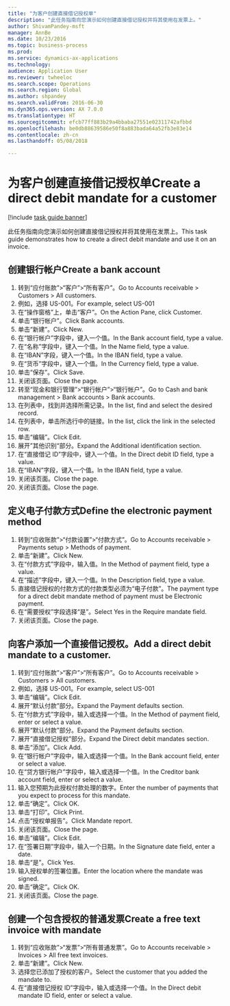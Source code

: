 ```yaml
--- 
title: "为客户创建直接借记授权单"
description: "此任务指南向您演示如何创建直接借记授权并将其使用在发票上。"
author: ShivamPandey-msft
manager: AnnBe
ms.date: 10/23/2016
ms.topic: business-process
ms.prod: 
ms.service: dynamics-ax-applications
ms.technology: 
audience: Application User
ms.reviewer: twheeloc
ms.search.scope: Operations
ms.search.region: Global
ms.author: shpandey
ms.search.validFrom: 2016-06-30
ms.dyn365.ops.version: AX 7.0.0
ms.translationtype: HT
ms.sourcegitcommit: efcb77ff883b29a4bbaba27551e02311742afbbd
ms.openlocfilehash: be0db88639586e50f8a883bada64a52fb3e83e14
ms.contentlocale: zh-cn
ms.lasthandoff: 05/08/2018

---
```

# <a name="create-a-direct-debit-mandate-for-a-customer"></a><span data-ttu-id="1bb18-103">为客户创建直接借记授权单</span><span class="sxs-lookup"><span data-stu-id="1bb18-103">Create a direct debit mandate for a customer</span></span>

[!include [task guide banner](../../includes/task-guide-banner.md)]

<span data-ttu-id="1bb18-104">此任务指南向您演示如何创建直接借记授权并将其使用在发票上。</span><span class="sxs-lookup"><span data-stu-id="1bb18-104">This task guide demonstrates how to create a direct debit mandate and use it on an invoice.</span></span>


## <a name="create-a-bank-account"></a><span data-ttu-id="1bb18-105">创建银行帐户</span><span class="sxs-lookup"><span data-stu-id="1bb18-105">Create a bank account</span></span>
1. <span data-ttu-id="1bb18-106">转到“应付账款”>“客户”>“所有客户”。</span><span class="sxs-lookup"><span data-stu-id="1bb18-106">Go to Accounts receivable > Customers > All customers.</span></span>
2. <span data-ttu-id="1bb18-107">例如，选择 US-001。</span><span class="sxs-lookup"><span data-stu-id="1bb18-107">For example, select US-001</span></span>
3. <span data-ttu-id="1bb18-108">在“操作窗格”上，单击“客户”。</span><span class="sxs-lookup"><span data-stu-id="1bb18-108">On the Action Pane, click Customer.</span></span>
4. <span data-ttu-id="1bb18-109">单击“银行帐户”。</span><span class="sxs-lookup"><span data-stu-id="1bb18-109">Click Bank accounts.</span></span>
5. <span data-ttu-id="1bb18-110">单击“新建”。</span><span class="sxs-lookup"><span data-stu-id="1bb18-110">Click New.</span></span>
6. <span data-ttu-id="1bb18-111">在“银行帐户”字段中，键入一个值。</span><span class="sxs-lookup"><span data-stu-id="1bb18-111">In the Bank account field, type a value.</span></span>
7. <span data-ttu-id="1bb18-112">在“名称”字段中，键入一个值。</span><span class="sxs-lookup"><span data-stu-id="1bb18-112">In the Name field, type a value.</span></span>
8. <span data-ttu-id="1bb18-113">在“IBAN”字段，键入一个值。</span><span class="sxs-lookup"><span data-stu-id="1bb18-113">In the IBAN field, type a value.</span></span>
9. <span data-ttu-id="1bb18-114">在“货币”字段中，键入一个值。</span><span class="sxs-lookup"><span data-stu-id="1bb18-114">In the Currency field, type a value.</span></span>
10. <span data-ttu-id="1bb18-115">单击“保存”。</span><span class="sxs-lookup"><span data-stu-id="1bb18-115">Click Save.</span></span>
11. <span data-ttu-id="1bb18-116">关闭该页面。</span><span class="sxs-lookup"><span data-stu-id="1bb18-116">Close the page.</span></span>
12. <span data-ttu-id="1bb18-117">转至“现金和银行管理”>“银行帐户”>“银行帐户”。</span><span class="sxs-lookup"><span data-stu-id="1bb18-117">Go to Cash and bank management > Bank accounts > Bank accounts.</span></span>
13. <span data-ttu-id="1bb18-118">在列表中，找到并选择所需记录。</span><span class="sxs-lookup"><span data-stu-id="1bb18-118">In the list, find and select the desired record.</span></span>
14. <span data-ttu-id="1bb18-119">在列表中，单击所选行中的链接。</span><span class="sxs-lookup"><span data-stu-id="1bb18-119">In the list, click the link in the selected row.</span></span>
15. <span data-ttu-id="1bb18-120">单击“编辑”。</span><span class="sxs-lookup"><span data-stu-id="1bb18-120">Click Edit.</span></span>
16. <span data-ttu-id="1bb18-121">展开”其他识别“部分。</span><span class="sxs-lookup"><span data-stu-id="1bb18-121">Expand the Additional identification section.</span></span>
17. <span data-ttu-id="1bb18-122">在“直接借记 ID”字段中，键入一个值。</span><span class="sxs-lookup"><span data-stu-id="1bb18-122">In the Direct debit ID field, type a value.</span></span>
18. <span data-ttu-id="1bb18-123">在“IBAN”字段，键入一个值。</span><span class="sxs-lookup"><span data-stu-id="1bb18-123">In the IBAN field, type a value.</span></span>
19. <span data-ttu-id="1bb18-124">关闭该页面。</span><span class="sxs-lookup"><span data-stu-id="1bb18-124">Close the page.</span></span>
20. <span data-ttu-id="1bb18-125">关闭该页面。</span><span class="sxs-lookup"><span data-stu-id="1bb18-125">Close the page.</span></span>

## <a name="define-the-electronic-payment-method"></a><span data-ttu-id="1bb18-126">定义电子付款方式</span><span class="sxs-lookup"><span data-stu-id="1bb18-126">Define the electronic payment method</span></span>
1. <span data-ttu-id="1bb18-127">转到“应收账款”>“付款设置”>“付款方式”。</span><span class="sxs-lookup"><span data-stu-id="1bb18-127">Go to Accounts receivable > Payments setup > Methods of payment.</span></span>
2. <span data-ttu-id="1bb18-128">单击“新建”。</span><span class="sxs-lookup"><span data-stu-id="1bb18-128">Click New.</span></span>
3. <span data-ttu-id="1bb18-129">在“付款方式”字段中，输入值。</span><span class="sxs-lookup"><span data-stu-id="1bb18-129">In the Method of payment field, type a value.</span></span>
4. <span data-ttu-id="1bb18-130">在“描述”字段中，键入一个值。</span><span class="sxs-lookup"><span data-stu-id="1bb18-130">In the Description field, type a value.</span></span>
5. <span data-ttu-id="1bb18-131">直接借记授权的付款方式的付款类型必须为“电子付款”。</span><span class="sxs-lookup"><span data-stu-id="1bb18-131">The payment type for a direct debit mandate method of payment must be Electronic payment.</span></span>
6. <span data-ttu-id="1bb18-132">在“需要授权”字段选择“是”。</span><span class="sxs-lookup"><span data-stu-id="1bb18-132">Select Yes in the Require mandate field.</span></span>
7. <span data-ttu-id="1bb18-133">关闭该页面。</span><span class="sxs-lookup"><span data-stu-id="1bb18-133">Close the page.</span></span>

## <a name="add-a-direct-debit-mandate-to-a-customer"></a><span data-ttu-id="1bb18-134">向客户添加一个直接借记授权。</span><span class="sxs-lookup"><span data-stu-id="1bb18-134">Add a direct debit mandate to a customer.</span></span>
1. <span data-ttu-id="1bb18-135">转到“应付账款”>“客户”>“所有客户”。</span><span class="sxs-lookup"><span data-stu-id="1bb18-135">Go to Accounts receivable > Customers > All customers.</span></span>
2. <span data-ttu-id="1bb18-136">例如，选择 US-001。</span><span class="sxs-lookup"><span data-stu-id="1bb18-136">For example, select US-001</span></span>
3. <span data-ttu-id="1bb18-137">单击“编辑”。</span><span class="sxs-lookup"><span data-stu-id="1bb18-137">Click Edit.</span></span>
4. <span data-ttu-id="1bb18-138">展开“默认付款”部分。</span><span class="sxs-lookup"><span data-stu-id="1bb18-138">Expand the Payment defaults section.</span></span>
5. <span data-ttu-id="1bb18-139">在“付款方式”字段中，输入或选择一个值。</span><span class="sxs-lookup"><span data-stu-id="1bb18-139">In the Method of payment field, enter or select a value.</span></span>
6. <span data-ttu-id="1bb18-140">展开“默认付款”部分。</span><span class="sxs-lookup"><span data-stu-id="1bb18-140">Expand the Payment defaults section.</span></span>
7. <span data-ttu-id="1bb18-141">展开“直接借记授权”部分。</span><span class="sxs-lookup"><span data-stu-id="1bb18-141">Expand the Direct debit mandates section.</span></span>
8. <span data-ttu-id="1bb18-142">单击“添加”。</span><span class="sxs-lookup"><span data-stu-id="1bb18-142">Click Add.</span></span>
9. <span data-ttu-id="1bb18-143">在“银行帐户”字段中，输入或选择一个值。</span><span class="sxs-lookup"><span data-stu-id="1bb18-143">In the Bank account field, enter or select a value.</span></span>
10. <span data-ttu-id="1bb18-144">在“贷方银行帐户”字段中，输入或选择一个值。</span><span class="sxs-lookup"><span data-stu-id="1bb18-144">In the Creditor bank account field, enter or select a value.</span></span>
11. <span data-ttu-id="1bb18-145">输入您预期为此授权付款处理的数字。</span><span class="sxs-lookup"><span data-stu-id="1bb18-145">Enter the number of payments that you expect to process for this mandate.</span></span>
12. <span data-ttu-id="1bb18-146">单击“确定”。</span><span class="sxs-lookup"><span data-stu-id="1bb18-146">Click OK.</span></span>
13. <span data-ttu-id="1bb18-147">单击“打印”。</span><span class="sxs-lookup"><span data-stu-id="1bb18-147">Click Print.</span></span>
14. <span data-ttu-id="1bb18-148">点击“授权单报告”。</span><span class="sxs-lookup"><span data-stu-id="1bb18-148">Click Mandate report.</span></span>
15. <span data-ttu-id="1bb18-149">关闭该页面。</span><span class="sxs-lookup"><span data-stu-id="1bb18-149">Close the page.</span></span>
16. <span data-ttu-id="1bb18-150">单击“编辑”。</span><span class="sxs-lookup"><span data-stu-id="1bb18-150">Click Edit.</span></span>
17. <span data-ttu-id="1bb18-151">在“签署日期”字段中，输入一个日期。</span><span class="sxs-lookup"><span data-stu-id="1bb18-151">In the Signature date field, enter a date.</span></span>
18. <span data-ttu-id="1bb18-152">单击“是”。</span><span class="sxs-lookup"><span data-stu-id="1bb18-152">Click Yes.</span></span>
19. <span data-ttu-id="1bb18-153">输入授权单的签署位置。</span><span class="sxs-lookup"><span data-stu-id="1bb18-153">Enter the location where the mandate was signed.</span></span>
20. <span data-ttu-id="1bb18-154">单击“确定”。</span><span class="sxs-lookup"><span data-stu-id="1bb18-154">Click OK.</span></span>
21. <span data-ttu-id="1bb18-155">关闭该页面。</span><span class="sxs-lookup"><span data-stu-id="1bb18-155">Close the page.</span></span>

## <a name="create-a-free-text-invoice-with-mandate"></a><span data-ttu-id="1bb18-156">创建一个包含授权的普通发票</span><span class="sxs-lookup"><span data-stu-id="1bb18-156">Create a free text invoice with mandate</span></span>
1. <span data-ttu-id="1bb18-157">转到“应收账款”>“发票”>“所有普通发票”。</span><span class="sxs-lookup"><span data-stu-id="1bb18-157">Go to Accounts receivable > Invoices > All free text invoices.</span></span>
2. <span data-ttu-id="1bb18-158">单击“新建”。</span><span class="sxs-lookup"><span data-stu-id="1bb18-158">Click New.</span></span>
3. <span data-ttu-id="1bb18-159">选择您已添加了授权的客户。</span><span class="sxs-lookup"><span data-stu-id="1bb18-159">Select the customer that you added the mandate to.</span></span>
4. <span data-ttu-id="1bb18-160">在“直接借记授权 ID”字段中，输入或选择一个值。</span><span class="sxs-lookup"><span data-stu-id="1bb18-160">In the Direct debit mandate ID field, enter or select a value.</span></span>


